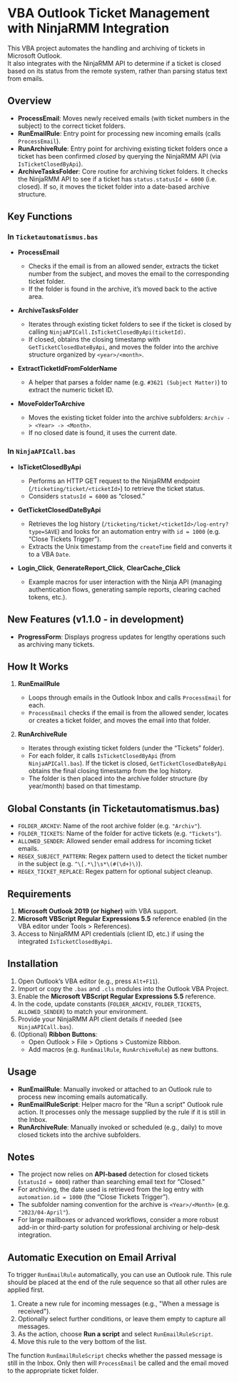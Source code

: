 # VBA Outlook Ticket Management with NinjaRMM Integration

This VBA project automates the handling and archiving of tickets in Microsoft Outlook.  
It also integrates with the NinjaRMM API to determine if a ticket is closed based on its status from the remote system, rather than parsing status text from emails.

## Overview

- **ProcessEmail**: Moves newly received emails (with ticket numbers in the subject) to the correct ticket folders.
- **RunEmailRule**: Entry point for processing new incoming emails (calls `ProcessEmail`).
- **RunArchiveRule**: Entry point for archiving existing ticket folders once a ticket has been confirmed *closed* by querying the NinjaRMM API (via `IsTicketClosedByApi`).
- **ArchiveTasksFolder**: Core routine for archiving ticket folders. It checks the NinjaRMM API to see if a ticket has `status.statusId = 6000` (i.e. closed). If so, it moves the ticket folder into a date-based archive structure.

## Key Functions

### In `Ticketautomatismus.bas`
- **ProcessEmail**  
  - Checks if the email is from an allowed sender, extracts the ticket number from the subject, and moves the email to the corresponding ticket folder.  
  - If the folder is found in the archive, it’s moved back to the active area.

- **ArchiveTasksFolder**  
  - Iterates through existing ticket folders to see if the ticket is closed by calling `NinjaAPICall.IsTicketClosedByApi(ticketId)`.  
  - If closed, obtains the closing timestamp with `GetTicketClosedDateByApi`, and moves the folder into the archive structure organized by `<year>/<month>`.

- **ExtractTicketIdFromFolderName**  
  - A helper that parses a folder name (e.g. `#3621 (Subject Matter)`) to extract the numeric ticket ID.

- **MoveFolderToArchive**  
  - Moves the existing ticket folder into the archive subfolders: `Archiv -> <Year> -> <Month>`.  
  - If no closed date is found, it uses the current date.

### In `NinjaAPICall.bas`
- **IsTicketClosedByApi**  
  - Performs an HTTP GET request to the NinjaRMM endpoint (`/ticketing/ticket/<ticketId>`) to retrieve the ticket status.  
  - Considers `statusId = 6000` as “closed.”

- **GetTicketClosedDateByApi**  
  - Retrieves the log history (`/ticketing/ticket/<ticketId>/log-entry?type=SAVE`) and looks for an automation entry with `id = 1000` (e.g. “Close Tickets Trigger”).  
  - Extracts the Unix timestamp from the `createTime` field and converts it to a VBA `Date`.

- **Login_Click**, **GenerateReport_Click**, **ClearCache_Click**  
  - Example macros for user interaction with the Ninja API (managing authentication flows, generating sample reports, clearing cached tokens, etc.).

## New Features (v1.1.0 - in development)

- **ProgressForm**: Displays progress updates for lengthy operations such as archiving many tickets.

## How It Works

1. **RunEmailRule**  
   - Loops through emails in the Outlook Inbox and calls `ProcessEmail` for each.  
   - `ProcessEmail` checks if the email is from the allowed sender, locates or creates a ticket folder, and moves the email into that folder.

2. **RunArchiveRule**  
   - Iterates through existing ticket folders (under the “Tickets” folder).  
   - For each folder, it calls `IsTicketClosedByApi` (from `NinjaAPICall.bas`). If the ticket is closed, `GetTicketClosedDateByApi` obtains the final closing timestamp from the log history.  
   - The folder is then placed into the archive folder structure (by year/month) based on that timestamp.

## Global Constants (in Ticketautomatismus.bas)

- `FOLDER_ARCHIV`: Name of the root archive folder (e.g. `"Archiv"`).
- `FOLDER_TICKETS`: Name of the folder for active tickets (e.g. `"Tickets"`).
- `ALLOWED_SENDER`: Allowed sender email address for incoming ticket emails.
- `REGEX_SUBJECT_PATTERN`: Regex pattern used to detect the ticket number in the subject (e.g. `^\[.*\]\s*\(#(\d+)\)`).
- `REGEX_TICKET_REPLACE`: Regex pattern for optional subject cleanup.

## Requirements

1. **Microsoft Outlook 2019 (or higher)** with VBA support.  
2. **Microsoft VBScript Regular Expressions 5.5** reference enabled (in the VBA editor under Tools > References).  
3. Access to NinjaRMM API credentials (client ID, etc.) if using the integrated `IsTicketClosedByApi`.

## Installation

1. Open Outlook’s VBA editor (e.g., press `Alt+F11`).
2. Import or copy the `.bas` and `.cls` modules into the Outlook VBA Project.
3. Enable the **Microsoft VBScript Regular Expressions 5.5** reference.
4. In the code, update constants (`FOLDER_ARCHIV`, `FOLDER_TICKETS`, `ALLOWED_SENDER`) to match your environment.
5. Provide your NinjaRMM API client details if needed (see `NinjaAPICall.bas`).
6. (Optional) **Ribbon Buttons**:  
   - Open Outlook > File > Options > Customize Ribbon.  
   - Add macros (e.g. `RunEmailRule`, `RunArchiveRule`) as new buttons.

## Usage

- **RunEmailRule**: Manually invoked or attached to an Outlook rule to process new incoming emails automatically.
- **RunEmailRuleScript**: Helper macro for the "Run a script" Outlook rule action. It processes only the message supplied by the rule if it is still in the Inbox.
- **RunArchiveRule**: Manually invoked or scheduled (e.g., daily) to move closed tickets into the archive subfolders.

## Notes

- The project now relies on **API-based** detection for closed tickets (`statusId = 6000`) rather than searching email text for “Closed.”  
- For archiving, the date used is retrieved from the log entry with `automation.id = 1000` (the “Close Tickets Trigger”).  
- The subfolder naming convention for the archive is `<Year>/<Month>` (e.g. `"2023/04-April"`).
- For large mailboxes or advanced workflows, consider a more robust add-in or third-party solution for professional archiving or help-desk integration.

## Automatic Execution on Email Arrival

To trigger `RunEmailRule` automatically, you can use an Outlook rule.
This rule should be placed at the end of the rule sequence so that all other rules are applied first.

1. Create a new rule for incoming messages (e.g., "When a message is received").
2. Optionally select further conditions, or leave them empty to capture all messages.
3. As the action, choose **Run a script** and select `RunEmailRuleScript`.
4. Move this rule to the very bottom of the list.

The function `RunEmailRuleScript` checks whether the passed message is still in the Inbox.
Only then will `ProcessEmail` be called and the email moved to the appropriate ticket folder.
